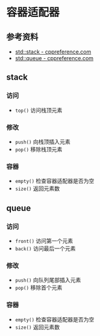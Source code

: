 # 容器适配器

## 参考资料

- [std::stack - cppreference.com](https://zh.cppreference.com/w/cpp/container/stack)
- [std::queue - cppreference.com](https://zh.cppreference.com/w/cpp/container/queue)

## stack

### 访问

- `top()` 访问栈顶元素

### 修改

- `push()` 向栈顶插入元素
- `pop()` 移除栈顶元素

### 容器

- `empty()` 检查容器适配器是否为空
- `size()` 返回元素数

## queue

### 访问

- `front()` 访问第一个元素
- `back()` 访问最后一个元素

### 修改

- `push()` 向队列尾部插入元素
- `pop()` 移除首个元素

### 容器

- `empty()` 检查容器适配器是否为空
- `size()` 返回元素数
